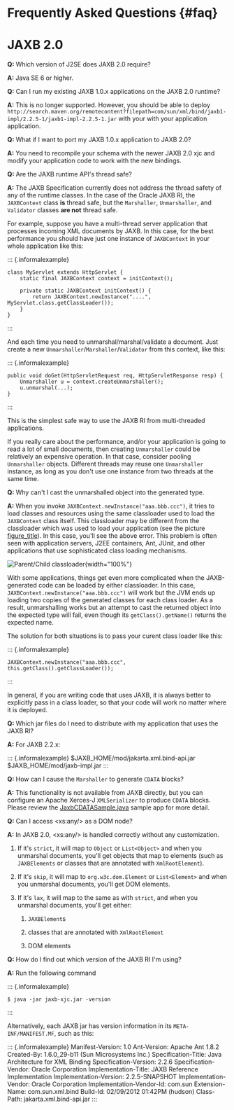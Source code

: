 Frequently Asked Questions {#faq}
==========================

JAXB 2.0
========

**Q:** Which version of J2SE does JAXB 2.0 require?

**A:** Java SE 6 or higher.

**Q:** Can I run my existing JAXB 1.0.x applications on the JAXB 2.0
runtime?

**A:** This is no longer supported. However, you should be able to
deploy
`http://search.maven.org/remotecontent?filepath=com/sun/xml/bind/jaxb1-impl/2.2.5-1/jaxb1-impl-2.2.5-1.jar`
with your with your application application.

**Q:** What if I want to port my JAXB 1.0.x application to JAXB 2.0?

**A:** You need to recompile your schema with the newer JAXB 2.0 xjc and
modify your application code to work with the new bindings.

**Q:** Are the JAXB runtime API\'s thread safe?

**A:** The JAXB Specification currently does not address the thread
safety of any of the runtime classes. In the case of the Oracle JAXB RI,
the `JAXBContext` class **is** thread safe, but the `Marshaller`,
`Unmarshaller`, and `Validator` classes **are not** thread safe.

For example, suppose you have a multi-thread server application that
processes incoming XML documents by JAXB. In this case, for the best
performance you should have just one instance of `JAXBContext` in your
whole application like this:

::: {.informalexample}
``` {.java}
class MyServlet extends HttpServlet {
    static final JAXBContext context = initContext();

    private static JAXBContext initContext() {
        return JAXBContext.newInstance("....", MyServlet.class.getClassLoader());
    }
}
```
:::

And each time you need to unmarshal/marshal/validate a document. Just
create a new `Unmarshaller`/`Marshaller`/`Validator` from this context,
like this:

::: {.informalexample}
``` {.java}
public void doGet(HttpServletRequest req, HttpServletResponse resp) {
    Unmarshaller u = context.createUnmarshaller();
    u.unmarshal(...);
}
```
:::

This is the simplest safe way to use the JAXB RI from multi-threaded
applications.

If you really care about the performance, and/or your application is
going to read a lot of small documents, then creating `Unmarshaller`
could be relatively an expensive operation. In that case, consider
pooling `Unmarshaller` objects. Different threads may reuse one
`Unmarshaller` instance, as long as you don\'t use one instance from two
threads at the same time.

**Q:** Why can\'t I cast the unmarshalled object into the generated
type.

**A:** When you invoke `JAXBContext.newInstance("aaa.bbb.ccc")`, it
tries to load classes and resources using the same classloader used to
load the `JAXBContext` class itself. This classloader may be different
from the classloader which was used to load your application (see the
picture [figure\_title](#faq-figure-1)). In this case, you\'ll see the
above error. This problem is often seen with application servers, J2EE
containers, Ant, JUnit, and other applications that use sophisticated
class loading mechanisms.

![Parent/Child classloader](figures/classLoaderFAQ.gif){width="100%"}

With some applications, things get even more complicated when the
JAXB-generated code can be loaded by either classloader. In this case,
`JAXBContext.newInstance("aaa.bbb.ccc")` will work but the JVM ends up
loading two copies of the generated classes for each class loader. As a
result, unmarshalling works but an attempt to cast the returned object
into the expected type will fail, even though its `getClass().getName()`
returns the expected name.

The solution for both situations is to pass your curent class loader
like this:

::: {.informalexample}
``` {.java}
JAXBContext.newInstance("aaa.bbb.ccc", this.getClass().getClassLoader());
```
:::

In general, if you are writing code that uses JAXB, it is always better
to explicitly pass in a class loader, so that your code will work no
matter where it is deployed.

**Q:** Which jar files do I need to distribute with my application that
uses the JAXB RI?

**A:** For JAXB 2.2.x:

::: {.informalexample}
    $JAXB_HOME/mod/jakarta.xml.bind-api.jar
    $JAXB_HOME/mod/jaxb-impl.jar
:::

**Q:** How can I cause the `Marshaller` to generate `CDATA` blocks?

**A:** This functionality is not available from JAXB directly, but you
can configure an Apache Xerces-J `XMLSerializer` to produce `CDATA`
blocks. Please review the
[JaxbCDATASample.java](download/JaxbCDATASample.java) sample app for
more detail.

**Q:** Can I access \<xs:any/\> as a DOM node?

**A:** In JAXB 2.0, \<xs:any/\> is handled correctly without any
customization.

1.  If it\'s `strict`, it will map to `Object` or `List<Object>` and
    when you unmarshal documents, you\'ll get objects that map to
    elements (such as `JAXBElements` or classes that are annotated with
    `XmlRootElement`).

2.  If it\'s `skip`, it will map to `org.w3c.dom.Element` or
    `List<Element>` and when you unmarshal documents, you\'ll get DOM
    elements.

3.  If it\'s `lax`, it will map to the same as with `strict`, and when
    you unmarshal documents, you\'ll get either:

    1.  `JAXBElement`s

    2.  classes that are annotated with `XmlRootElement`

    3.  DOM elements

**Q:** How do I find out which version of the JAXB RI I\'m using?

**A:** Run the following command

::: {.informalexample}
``` {.cli}
$ java -jar jaxb-xjc.jar -version
```
:::

Alternatively, each JAXB jar has version information in its
`META-INF/MANIFEST.MF`, such as this:

::: {.informalexample}
    Manifest-Version: 1.0
    Ant-Version: Apache Ant 1.8.2
    Created-By: 1.6.0_29-b11 (Sun Microsystems Inc.)
    Specification-Title: Java Architecture for XML Binding
    Specification-Version: 2.2.6
    Specification-Vendor: Oracle Corporation
    Implementation-Title: JAXB Reference Implementation 
    Implementation-Version: 2.2.5-SNAPSHOT
    Implementation-Vendor: Oracle Corporation
    Implementation-Vendor-Id: com.sun
    Extension-Name: com.sun.xml.bind
    Build-Id: 02/09/2012 01:42PM (hudson)
    Class-Path: jakarta.xml.bind-api.jar
:::
